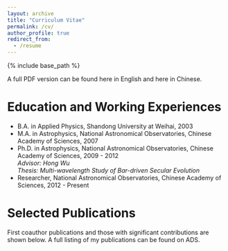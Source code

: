 ```yaml
---
layout: archive
title: "Curriculum Vitae"
permalink: /cv/
author_profile: true
redirect_from:
  - /resume
---
```


{% include base_path %}

A full PDF version can be found <a href="https://zhmzhou.github.io/files/cv_Zhouzhimin.pdf" style="text-decoration: none">here in English</a> and  <a href="https://zhmzhou.github.io/files/zzm.pdf" style="text-decoration: none">here in Chinese</a>.


Education and Working Experiences
======
* B.A. in Applied Physics, Shandong University at Weihai, 2003
* M.A. in Astrophysics, National Astronomical Observatories, Chinese Academy of Sciences, 2007
* Ph.D. in Astrophysics, National Astronomical Observatories, Chinese Academy of Sciences, 2009 - 2012<br> <I>Advisor: Hong Wu</I><br> <I>Thesis: Multi-wavelength Study of Bar-driven Secular Evolution</I> 
* Researcher,  National Astronomical Observatories, Chinese Academy of Sciences, 2012 - Present


Selected Publications
======
First coauthor publications and those with significant contributions are shown below. A full listing of my publications can be found on <a href="https://ui.adsabs.harvard.edu/public-libraries/820_5p-9QvC1kFB9L27RNg" style="text-decoration:none">ADS</a>.

<ol>
</ol>    
